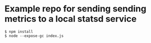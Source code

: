 # Example repo for sending sending metrics to a local statsd service

```
$ npm install
$ node --expose-gc index.js
```
